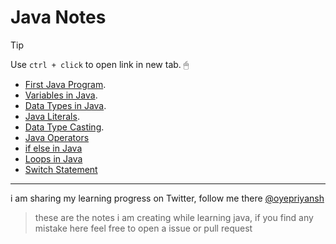 # Java Notes

> [!TIP]
> Use `ctrl + click` to open link in new tab. 🖱

- [First Java Program](001%20-%20HelloWorld.mdx).
- [Variables in Java](002%20-%20Variables.mdx).
- [Data Types in Java](003%20-%20DataTypes.mdx).
- [Java Literals](004%20-%20Literals.mdx).
- [Data Type Casting](005%20-%20Casting.mdx).
- [Java Operators](006%20-%20Operators.mdx)
- [if else in Java](007%20-%20ifelse.mdx)
- [Loops in Java](008%20-%20Loops.mdx)
- [Switch Statement](009%20-%20Switch.mdx)

---

 i am sharing my learning progress on Twitter, follow me there [@oyepriyansh](https://x.com/oyepriyansh)

 > these are the notes i am creating while learning java, if you find any mistake here feel free to open a issue or pull request

